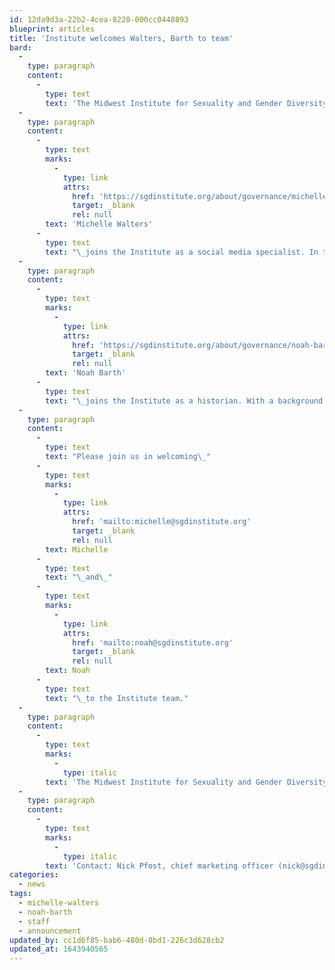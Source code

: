 ```yaml
---
id: 12da9d3a-22b2-4cea-8228-000cc0440893
blueprint: articles
title: 'Institute welcomes Walters, Barth to team'
bard:
  -
    type: paragraph
    content:
      -
        type: text
        text: 'The Midwest Institute for Sexuality and Gender Diversity is delighted to announce that its team is growing.'
  -
    type: paragraph
    content:
      -
        type: text
        marks:
          -
            type: link
            attrs:
              href: 'https://sgdinstitute.org/about/governance/michelle-walters'
              target: _blank
              rel: null
        text: 'Michelle Walters'
      -
        type: text
        text: "\_joins the Institute as a social media specialist. In this role, she manages the Institute’s social media accounts. Michelle posts content, responds to questions from the public, and assists with other marketing needs. Michelle graduated from Michigan State University in 2012 with a bachelor’s degree in journalism with a specialization in public relations. She has previous social media experience working for the MSU Physical Plant and Murad Skincare, and is dedicated to promoting equality and change through her role at the Institute."
  -
    type: paragraph
    content:
      -
        type: text
        marks:
          -
            type: link
            attrs:
              href: 'https://sgdinstitute.org/about/governance/noah-barth'
              target: _blank
              rel: null
        text: 'Noah Barth'
      -
        type: text
        text: "\_joins the Institute as a historian. With a background in studying and preserving queer history, they will work to recover documents, artifacts, and oral histories from past MBLGTACCs and other queer campus histories across the Midwest. Noah will graduate from DePaul University in the spring/summer 2017 with a bachelor of arts in American studies and a minor in community service studies. As a student, they served on the MBLGTACC Oversight Committee in 2014-2015 and chaired the conference in 2017. Noah currently works as an HIV and STI prevention counselor in Chicago, and has volunteered at the Leather Archives & Museum in Chicago since 2015."
  -
    type: paragraph
    content:
      -
        type: text
        text: "Please join us in welcoming\_"
      -
        type: text
        marks:
          -
            type: link
            attrs:
              href: 'mailto:michelle@sgdinstitute.org'
              target: _blank
              rel: null
        text: Michelle
      -
        type: text
        text: "\_and\_"
      -
        type: text
        marks:
          -
            type: link
            attrs:
              href: 'mailto:noah@sgdinstitute.org'
              target: _blank
              rel: null
        text: Noah
      -
        type: text
        text: "\_to the Institute team."
  -
    type: paragraph
    content:
      -
        type: text
        marks:
          -
            type: italic
        text: 'The Midwest Institute for Sexuality and Gender Diversity empowers students of diverse sexualities and genders to inspire sustainable change; leads higher education colleagues in relevant and inclusive practices; and advances knowledge of sexuality and gender through advocacy and expansive programming.'
  -
    type: paragraph
    content:
      -
        type: text
        marks:
          -
            type: italic
        text: 'Contact: Nick Pfost, chief marketing officer (nick@sgdinstitute.org)'
categories:
  - news
tags:
  - michelle-walters
  - noah-barth
  - staff
  - announcement
updated_by: cc1d6f85-bab6-480d-8bd1-226c3d628cb2
updated_at: 1643940565
---
```


